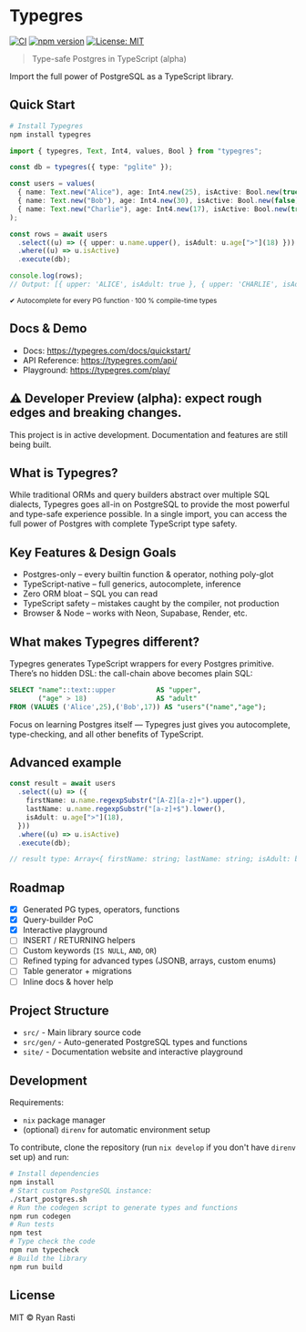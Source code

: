 # Typegres

[![CI](https://github.com/ryanrasti/typegres/actions/workflows/main.yml/badge.svg)](https://github.com/ryanrasti/typegres/actions/workflows/main.yml) [![npm version](https://img.shields.io/npm/v/typegres.svg)](https://www.npmjs.com/package/typegres) [![License: MIT](https://img.shields.io/badge/License-MIT-green.svg)](https://opensource.org/licenses/MIT)

> Type-safe Postgres in TypeScript (alpha)

Import the full power of PostgreSQL as a TypeScript library.

## Quick Start

```bash
# Install Typegres
npm install typegres
```

```typescript
import { typegres, Text, Int4, values, Bool } from "typegres";

const db = typegres({ type: "pglite" });

const users = values(
  { name: Text.new("Alice"), age: Int4.new(25), isActive: Bool.new(true) },
  { name: Text.new("Bob"), age: Int4.new(30), isActive: Bool.new(false) },
  { name: Text.new("Charlie"), age: Int4.new(17), isActive: Bool.new(true) }
);

const rows = await users
  .select((u) => ({ upper: u.name.upper(), isAdult: u.age[">"](18) }))
  .where((u) => u.isActive)
  .execute(db);

console.log(rows);
// Output: [{ upper: 'ALICE', isAdult: true }, { upper: 'CHARLIE', isAdult: false }]
```

<sub>✔︎ Autocomplete for every PG function · 100 % compile-time types</sub>

## Docs & Demo

- Docs: https://typegres.com/docs/quickstart/
- API Reference: https://typegres.com/api/
- Playground: https://typegres.com/play/

## ⚠︎ Developer Preview (alpha): expect rough edges and breaking changes.

This project is in active development. Documentation and features are still being built.

## What is Typegres?

While traditional ORMs and query builders abstract over multiple SQL dialects, Typegres goes all-in on PostgreSQL to provide the most powerful and type-safe experience possible. In a single import, you can access the full power of Postgres with complete TypeScript type safety.

## Key Features & Design Goals

- Postgres-only – every builtin function & operator, nothing poly-glot
- TypeScript-native – full generics, autocomplete, inference
- Zero ORM bloat – SQL you can read
- TypeScript safety – mistakes caught by the compiler, not production
- Browser & Node – works with Neon, Supabase, Render, etc.

## What makes Typegres different?

Typegres generates TypeScript wrappers for every Postgres primitive.
There’s no hidden DSL: the call-chain above becomes plain SQL:

```sql
SELECT "name"::text::upper          AS "upper",
       ("age" > 18)                 AS "adult"
FROM (VALUES ('Alice',25),('Bob',17)) AS "users"("name","age");
```

Focus on learning Postgres itself — Typegres just gives you autocomplete, type-checking, and all other benefits of TypeScript.

## Advanced example

```typescript
const result = await users
  .select((u) => ({
    firstName: u.name.regexpSubstr("[A-Z][a-z]+").upper(),
    lastName: u.name.regexpSubstr("[a-z]+$").lower(),
    isAdult: u.age[">"](18),
  }))
  .where((u) => u.isActive)
  .execute(db);

// result type: Array<{ firstName: string; lastName: string; isAdult: boolean }>
```

## Roadmap

- [x] Generated PG types, operators, functions
- [x] Query-builder PoC
- [x] Interactive playground
- [ ] INSERT / RETURNING helpers
- [ ] Custom keywords (`IS NULL`, `AND`, `OR`)
- [ ] Refined typing for advanced types (JSONB, arrays, custom enums)
- [ ] Table generator + migrations
- [ ] Inline docs & hover help

## Project Structure

- `src/` - Main library source code
- `src/gen/` - Auto-generated PostgreSQL types and functions
- `site/` - Documentation website and interactive playground

## Development

Requirements:

- `nix` package manager
- (optional) `direnv` for automatic environment setup

To contribute, clone the repository (run `nix develop` if you don't have `direnv` set up) and run:

```bash
# Install dependencies
npm install
# Start custom PostgreSQL instance:
./start_postgres.sh
# Run the codegen script to generate types and functions
npm run codegen
# Run tests
npm test
# Type check the code
npm run typecheck
# Build the library
npm run build
```

## License

MIT © Ryan Rasti
